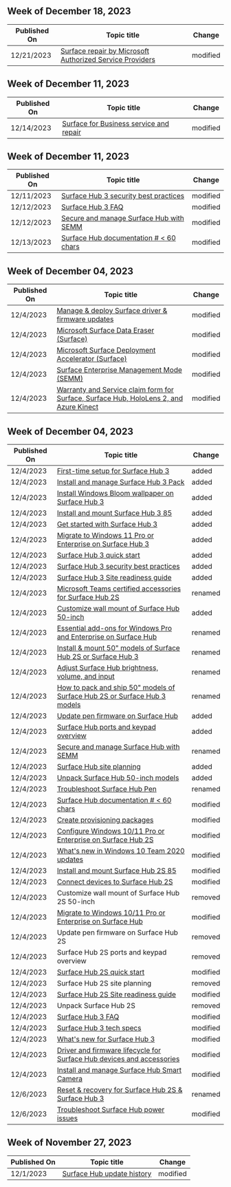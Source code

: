 <!-- This file is generated automatically each week. Changes made to this file will be overwritten.-->



## Week of December 18, 2023


| Published On |Topic title | Change |
|------|------------|--------|
| 12/21/2023 | [Surface repair by Microsoft Authorized Service Providers](/surface/authorized-service-providers) | modified |


## Week of December 11, 2023


| Published On |Topic title | Change |
|------|------------|--------|
| 12/14/2023 | [Surface for Business service and repair](/surface/surface-service-and-repair) | modified |


## Week of December 11, 2023


| Published On |Topic title | Change |
|------|------------|--------|
| 12/11/2023 | [Surface Hub 3 security best practices](/surface-hub/surface-hub-3-security) | modified |
| 12/12/2023 | [Surface Hub 3 FAQ](/surface-hub/surface-hub-3-faq) | modified |
| 12/12/2023 | [Secure and manage Surface Hub with SEMM](/surface-hub/surface-hub-secure-with-uefi-semm) | modified |
| 12/13/2023 | [Surface Hub documentation # < 60 chars](/surface-hub/index) | modified |


## Week of December 04, 2023


| Published On |Topic title | Change |
|------|------------|--------|
| 12/4/2023 | [Manage & deploy Surface driver & firmware updates](/surface/manage-surface-driver-and-firmware-updates) | modified |
| 12/4/2023 | [Microsoft Surface Data Eraser (Surface)](/surface/microsoft-surface-data-eraser) | modified |
| 12/4/2023 | [Microsoft Surface Deployment Accelerator (Surface)](/surface/microsoft-surface-deployment-accelerator) | modified |
| 12/4/2023 | [Surface Enterprise Management Mode (SEMM)](/surface/surface-enterprise-management-mode) | modified |
| 12/4/2023 | [Warranty and Service claim form for Surface, Surface Hub, HoloLens 2, and Azure Kinect](/surface/warranty-and-service-claim-form) | modified |


## Week of December 04, 2023


| Published On |Topic title | Change |
|------|------------|--------|
| 12/4/2023 | [First-time setup for Surface Hub 3](/surface-hub/first-run-program-surface-hub-3) | added |
| 12/4/2023 | [Install and manage Surface Hub 3 Pack](/surface-hub/install-manage-surface-hub-3-pack) | added |
| 12/4/2023 | [Install Windows Bloom wallpaper on Surface Hub 3](/surface-hub/install-wallpaper-surface-hub) | added |
| 12/4/2023 | [Install and mount Surface Hub 3 85](/surface-hub/surface-hub-3-85-install-mount) | added |
| 12/4/2023 | [Get started with Surface Hub 3](/surface-hub/surface-hub-3-get-started) | added |
| 12/4/2023 | [Migrate to Windows 11 Pro or Enterprise on Surface Hub 3](/surface-hub/surface-hub-3-migrate-os) | added |
| 12/4/2023 | [Surface Hub 3 quick start](/surface-hub/surface-hub-3-quick-start) | added |
| 12/4/2023 | [Surface Hub 3 security best practices](/surface-hub/surface-hub-3-security) | added |
| 12/4/2023 | [Surface Hub 3 Site readiness guide](/surface-hub/surface-hub-3-site-readiness-guide) | added |
| 12/4/2023 | [Microsoft Teams certified accessories for Surface Hub 2S](/surface-hub/surface-hub-certifications) | renamed |
| 12/4/2023 | [Customize wall mount of Surface Hub 50-inch](/surface-hub/surface-hub-custom-install) | added |
| 12/4/2023 | [Essential add-ons for Windows Pro and Enterprise on Surface Hub](/surface-hub/surface-hub-essential-add-ons) | renamed |
| 12/4/2023 | [Install & mount 50" models of Surface Hub 2S or Surface Hub 3](/surface-hub/surface-hub-install-mount) | renamed |
| 12/4/2023 | [Adjust Surface Hub brightness, volume, and input](/surface-hub/surface-hub-onscreen-display) | renamed |
| 12/4/2023 | [How to pack and ship 50" models of Surface Hub 2S or Surface Hub 3 models](/surface-hub/surface-hub-pack-components) | renamed |
| 12/4/2023 | [Update pen firmware on Surface Hub](/surface-hub/surface-hub-pen-firmware) | added |
| 12/4/2023 | [Surface Hub ports and keypad overview](/surface-hub/surface-hub-port-keypad-overview) | added |
| 12/4/2023 | [Secure and manage Surface Hub with SEMM](/surface-hub/surface-hub-secure-with-uefi-semm) | renamed |
| 12/4/2023 | [Surface Hub site planning](/surface-hub/surface-hub-site-planning) | added |
| 12/4/2023 | [Unpack Surface Hub 50-inch models](/surface-hub/surface-hub-unpack) | added |
| 12/4/2023 | [Troubleshoot Surface Hub Pen](/surface-hub/troubleshoot-surface-hub-pen) | renamed |
| 12/4/2023 | [Surface Hub documentation # < 60 chars](/surface-hub/index) | modified |
| 12/4/2023 | [Create provisioning packages](/surface-hub/provisioning-packages-for-surface-hub) | modified |
| 12/4/2023 | [Configure Windows 10/11 Pro or Enterprise on Surface Hub 2S](/surface-hub/surface-hub-2-post-install) | modified |
| 12/4/2023 | [What's new in Windows 10 Team 2020 updates](/surface-hub/surface-hub-2020-update-whats-new) | modified |
| 12/4/2023 | [Install and mount Surface Hub 2S 85](/surface-hub/surface-hub-2s-85-install-mount) | modified |
| 12/4/2023 | [Connect devices to Surface Hub 2S](/surface-hub/surface-hub-2s-connect) | modified |
| 12/4/2023 | Customize wall mount of Surface Hub 2S 50-inch | removed |
| 12/4/2023 | [Migrate to Windows 10/11 Pro or Enterprise on Surface Hub](/surface-hub/surface-hub-2s-migrate-os) | modified |
| 12/4/2023 | Update pen firmware on Surface Hub 2S | removed |
| 12/4/2023 | Surface Hub 2S ports and keypad overview | removed |
| 12/4/2023 | [Surface Hub 2S quick start](/surface-hub/surface-hub-2s-quick-start) | modified |
| 12/4/2023 | Surface Hub 2S site planning | removed |
| 12/4/2023 | [Surface Hub 2S Site readiness guide](/surface-hub/surface-hub-2s-site-readiness-guide) | modified |
| 12/4/2023 | Unpack Surface Hub 2S | removed |
| 12/4/2023 | [Surface Hub 3 FAQ](/surface-hub/surface-hub-3-faq) | modified |
| 12/4/2023 | [Surface Hub 3 tech specs](/surface-hub/surface-hub-3-techspecs) | modified |
| 12/4/2023 | [What's new for Surface Hub 3](/surface-hub/surface-hub-3-whats-new) | modified |
| 12/4/2023 | [Driver and firmware lifecycle for Surface Hub devices and accessories](/surface-hub/surface-hub-driver-firmware-accessories-lifecycle) | modified |
| 12/4/2023 | [Install and manage Surface Hub Smart Camera](/surface-hub/surface-hub-smart-camera) | modified |
| 12/6/2023 | [Reset & recovery for Surface Hub 2S & Surface Hub 3](/surface-hub/surface-hub-recover-reset) | renamed |
| 12/6/2023 | [Troubleshoot Surface Hub power issues](/surface-hub/troubleshoot-power-surface-hub) | modified |


## Week of November 27, 2023


| Published On |Topic title | Change |
|------|------------|--------|
| 12/1/2023 | [Surface Hub update history](/surface-hub/surface-hub-update-history) | modified |
